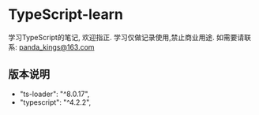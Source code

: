 # TypeScript-learn
学习TypeScript的笔记, 欢迎指正.
学习仅做记录使用,禁止商业用途.
如需要请联系: panda_kings@163.com

## 版本说明
- "ts-loader": "^8.0.17",
- "typescript": "^4.2.2",


